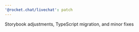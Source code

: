 ```yaml
---
'@rocket.chat/livechat': patch
---
```


Storybook adjustments, TypeScript migration, and minor fixes
